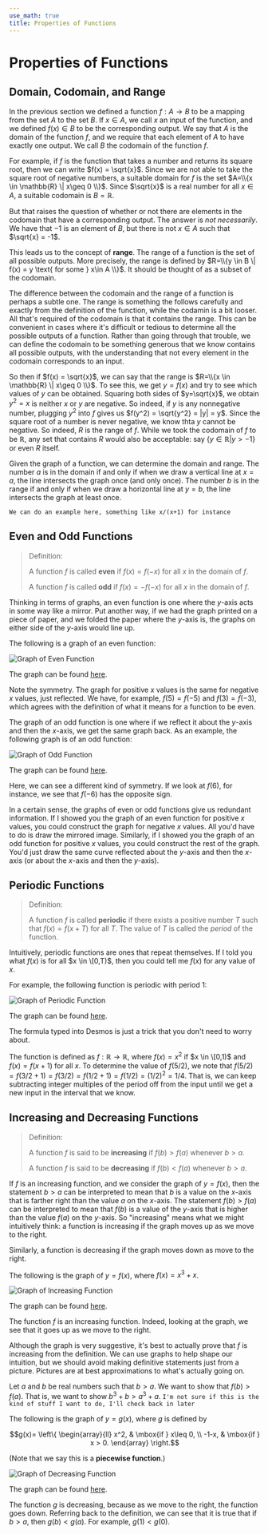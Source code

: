 ```yaml
---
use_math: true
title: Properties of Functions
---
```


# Properties of Functions

## Domain, Codomain, and Range

In the previous section we defined a function $f: A \rightarrow B$ to be a mapping from the set $A$ to the set $B$. If $x \in A$, we call $x$ an input of the function, and we defined $f(x) \in B$ to be the corresponding output. We say that $A$ is the domain of the function $f$, and we require that each element of $A$ to have exactly one output. We call $B$ the codomain of the function $f$.

For example, if $f$ is the function that takes a number and returns its square root, then we can write $f(x) = \sqrt{x}$. Since we are not able to take the square root of negative numbers, a suitable domain for $f$ is the set $A=\\{x \in \mathbb{R} \| x\geq 0 \\}$. Since $\sqrt{x}$ is a real number for all $x\in A$, a suitable codomain is $B=\mathbb{R}$.

But that raises the question of whether or not there are elements in the codomain that have a corresponding output. The answer is *not necessarily*. We have that $-1$ is an element of $B$, but there is not $x\in A$ such that $\sqrt{x} = -1$.

This leads us to the concept of **range**. The range of a function is the set of all possible outputs. More precisely, the range is defined by $R=\\{y \in B \| f(x) = y \text{ for some } x\in A \\}$. It should be thought of as a subset of the codomain.

The difference between the codomain and the range of a function is perhaps a subtle one. The range is something the follows carefully and exactly from the definition of the function, while the codamin is a bit looser. All that's required of the codomain is that it contains the range. This can be convenient in cases where it's difficult or tedious to determine all the possible outputs of a function. Rather than going through that trouble, we can define the codomain to be something generous that we know contains all possible outputs, with the understanding that not every element in the codomain corresponds to an input.

So then if $f(x) = \sqrt{x}$, we can say that the range is $R=\\{x \in \mathbb{R} \| x\geq 0 \\}$. To see this, we get $y=f(x)$ and try to see which values of $y$ can be obtained. Squaring both sides of $y=\sqrt{x}$, we obtain $y^2 = x$ is neither $x$ or $y$ are negative. So indeed, if $y$ is any nonnegative number, plugging $y^2$ into $f$ gives us $f(y^2) = \sqrt{y^2} = |y| = y$. Since the square root of a number is never negative, we know thta $y$ cannot be negative. So indeed, $R$ is the range of $f$. While we took the codomain of $f$ to be $\mathbb{R}$, any set that contains $R$ would also be acceptable: say $\{y \in \mathbb{R} | y > -1 \}$ or even $R$ itself.

Given the graph of a function, we can determine the domain and range. The number $a$ is in the domain if and only if when we draw a vertical line at $x=a$, the line intersects the graph once (and only once). The number $b$ is in the range if and only if when we draw a horizontal line at $y=b$, the line intersects the graph at least once.

`We can do an example here, something like x/(x+1) for instance`

## Even and Odd Functions

>Definition:
>
>A function $f$ is called **even** if $f(x) = f(-x)$ for all $x$ in the domain of $f$. 
>
>A function $f$ is called **odd** if $f(x) = -f(-x)$ for all $x$ in the domain of $f$.

Thinking in terms of graphs, an even function is one where the $y$-axis acts in some way like a mirror. Put another way, if we had the graph printed on a piece of paper, and we folded the paper where the $y$-axis is, the graphs on either side of the $y$-axis would line up.

The following is a graph of an even function:

![Graph of Even Function](images/even_function.png "Graph of Even Function")

The graph can be found [here](https://www.desmos.com/calculator/muql8ewwkz).

Note the symmetry. The graph for positive $x$ values is the same for negative $x$ values, just reflected. We have, for example, $f(5) = f(-5)$ and $f(3) = f(-3)$, which agrees with the definition of what it means for a function to be even.

The graph of an odd function is one where if we reflect it about the $y$-axis and then the $x$-axis, we get the same graph back. As an example, the following graph is of an odd function:

![Graph of Odd Function](images/odd_function.ong "Graph of Odd Function")

The graph can be found [here](https://www.desmos.com/calculator/b8qi72b6dm).

Here, we can see a different kind of symmetry. If we look at $f(6)$, for instance, we see that $f(-6)$ has the opposite sign.

In a certain sense, the graphs of even or odd functions give us redundant information. If I showed you the graph of an even function for positive $x$ values, you could construct the graph for negative $x$ values. All you'd have to do is draw the mirrored image. Similarly, if I showed you the graph of an odd function for positive $x$ values, you could construct the rest of the graph. You'd just draw the same curve reflected about the $y$-axis and then the $x$-axis (or about the $x$-axis and then the $y$-axis).

## Periodic Functions

>Definition:
>
>A function $f$ is called **periodic** if there exists a positive number $T$ such that $f(x) = f(x+T)$ for all $T$. The value of $T$ is called the $period$ of the function.


Intuitively, periodic functions are ones that repeat themselves. If I told you what $f(x)$ is for all $x \in \[0,T)$, then you could tell me $f(x)$ for any value of $x$.

For example, the following function is periodic with period $1$:

![Graph of Periodic Function](images/periodic_function.png "Graph of Periodic Function")

The graph can be found [here](https://www.desmos.com/calculator/afautxqng2).

The formula typed into Desmos is just a trick that you don't need to worry about.

The function is defined as $f: \mathbb{R} \rightarrow \mathbb{R}$, where $f(x) = x^2$ if $x \in \[0,1)$ and $f(x) = f(x+1)$ for all $x$. To determine the value of $f(5/2)$, we note that $f(5/2) = f(3/2 + 1) = f(3/2) = f(1/2 + 1) = f(1/2) = (1/2)^2 = 1/4$. That is, we can keep subtracting integer multiples of the period off from the input until we get a new input in the interval that we know.

## Increasing and Decreasing Functions

>Definition:
>
>A function $f$ is said to be **increasing** if $f(b)>f(a)$ whenever $b>a$.
>
>A function $f$ is said to be **decreasing** if $f(b)<f(a)$ whenever $b>a$.

If $f$ is an increasing function, and we consider the graph of $y=f(x)$, then the statement $b>a$ can be interpreted to mean that $b$ is a value on the $x$-axis that is farther right than the value $a$ on the $x$-axis. The statement $f(b)>f(a)$ can be interpreted to mean that $f(b)$ is a value of the $y$-axis that is higher than the value $f(a)$ on the $y$-axis. So "increasing" means what we might intuitively think: a function is increasing if the graph moves up as we move to the right.

Similarly, a function is decreasing if the graph moves down as move to the right.

The following is the graph of $y=f(x)$, where $f(x) = x^3+x$.

![Graph of Increasing Function](images/increasing_function.png "Graph of Increasing Function")

The graph can be found [here](https://www.desmos.com/calculator/zxnqnddokc).

The function $f$ is an increasing function. Indeed, looking at the graph, we see that it goes up as we move to the right.

Although the graph is very suggestive, it's best to actually prove that $f$ is increasing from the definition. We can use graphs to help shape our intuition, but we should avoid making definitive statements just from a picture. Pictures are at best approximations to what's actually going on.

Let $a$ and $b$ be real numbers such that $b>a$. We want to show that $f(b)>f(a)$. That is, we want to show $b^3+b > a^3 + a$. `I'm not sure if this is the kind of stuff I want to do, I'll check back in later`


The following is the graph of $y=g(x)$, where $g$ is defined by

$$g(x)= \left\{ \begin{array}{ll} x^2, & \mbox{if } x\leq 0, \\ -1-x, & \mbox{if } x > 0. \end{array} \right.$$

(Note that we say this is a **piecewise function**.)


![Graph of Decreasing Function](images/decreasing_function.png "Graph of Decreasing Function")

The graph can be found [here](https://www.desmos.com/calculator/yfx7kecm0b).


The function $g$ is decreasing, because as we move to the right, the function goes down. Referring back to the definition, we can see that it is true that if $b>a$, then $g(b)<g(a)$. For example, $g(1) < g(0)$.


